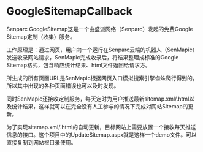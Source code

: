 GoogleSitemapCallback
=====================

Senparc GoogleSitemap这是一个由盛派网络（Senparc）发起的免费Google Sitemap定制（收集）服务。

工作原理是：通过网页，用户向一个运行在Senparc云端的机器人（SenMapic）发送收录网站请求，SenMapic完成收录后，将结果整理成标准的Google Sitemap格式，包含响应统计结果、html文件返回给请求方。

所生成的所有页面URL是SenMapic根据网页入口模拟搜索引擎蜘蛛爬行得到的，所以其中出现的各种页面错误也可以及时发现。

同时SenMapic还接收定制服务，每天定时为用户推送最新sitemap.xml/.html以及统计结果，这样就可以在完全没有人工参与的情况下完成对网站Sitemap的更新。

为了实现sitemap.xml/.html的自动更新，目标网站上需要放置一个接收每天推送信息的接口。这个项目中的UpdateSitemap.aspx就是这样一个demo文件。可以直接复制到网站根目录使用。

